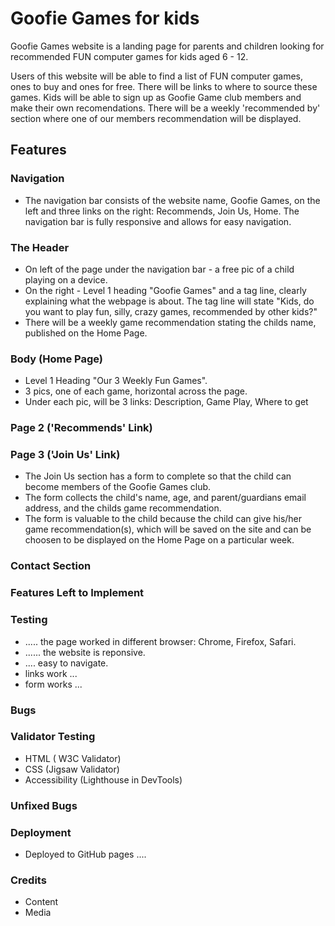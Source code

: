 # Goofie Games for kids
Goofie Games website is a landing page for parents and children looking for recommended FUN computer games for kids aged 6 - 12.

Users of this website will be able to find a list of FUN computer games, ones to buy and ones for free. There will be links to where to source these games. Kids will be able to sign up as Goofie Game club members and make their own recomendations. There will be a weekly 'recommended by' section where one of our members recommendation will be displayed.

## Features

### Navigation
- The navigation bar consists of the website name, Goofie Games, on the left and three links on the right: Recommends, Join Us, Home. The navigation bar is fully responsive and allows for easy navigation.

### The Header
- On left of the page under the navigation bar - a free pic of a child playing on a device.
- On the right - Level 1 heading "Goofie Games" and a tag line, clearly explaining what the webpage is about. The tag line will state "Kids, do you want to play fun, silly, crazy games, recommended by other kids?"
- There will be a weekly game recommendation stating the childs name, published on the Home Page.

### Body (Home Page)
- Level 1 Heading "Our 3 Weekly Fun Games".
- 3 pics, one of each game, horizontal across the page. 
- Under each pic, will be 3 links: Description, Game Play, Where to get

### Page 2 ('Recommends' Link)

### Page 3 ('Join Us' Link)
- The Join Us section has a form to complete so that the child can become members of the Goofie Games club.
- The form collects the child's name, age, and parent/guardians email address, and the childs game recommendation.
- The form is valuable to the child because the child can give his/her game recommendation(s), which will be saved on the site and can be choosen to be displayed on the Home Page on a particular week.

### Contact Section

### Features Left to Implement


### Testing
- ..... the page worked in different browser: Chrome, Firefox, Safari.
- ...... the website is reponsive.
- .... easy to navigate.
- links work ...
- form works ...

### Bugs

### Validator Testing
- HTML ( W3C Validator)
- CSS (Jigsaw Validator)
- Accessibility (Lighthouse in DevTools)

### Unfixed Bugs

### Deployment
- Deployed to GitHub pages ....

### Credits
- Content
- Media

